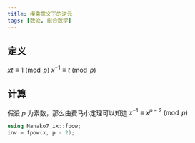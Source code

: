 ```yaml
---
title: 模乘意义下的逆元
tags: [数论, 组合数学]
---
```


## 定义

$x t \equiv 1 \pmod p$
$x ^ {-1} \equiv t \pmod p$

## 计算

假设 $p$ 为素数，那么由费马小定理可以知道 $x^{-1} \equiv x ^ {p - 2} \pmod p$

```cpp
using Nanako7_ix::fpow;
inv = fpow(x, p - 2);
```
